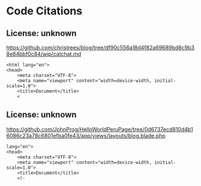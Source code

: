 # Code Citations

## License: unknown
https://github.com/christrees/blog/tree/df90c556a18d4f82a69689bd8c9b38e84bbf0c84/wip/catchat.md

```
<html lang="en">
<head>
    <meta charset="UTF-8">
    <meta name="viewport" content="width=device-width, initial-scale=1.0">
    <title>Document</title>
    <
```


## License: unknown
https://github.com/JohnProg/HelloWorldPeruPage/tree/0d6737ecd810d4b16086c23a78c6801efba0fe43/app/views/layouts/blog.blade.php

```
lang="en">
<head>
    <meta charset="UTF-8">
    <meta name="viewport" content="width=device-width, initial-scale=1.0">
    <title>Document</title>
    <!-
```

